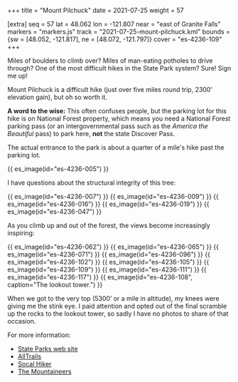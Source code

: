 +++
title = "Mount Pilchuck"
date = 2021-07-25
weight = 57

[extra]
seq = 57
lat = 48.062
lon = -121.807
near = "east of Granite Falls"
markers = "markers.js"
track = "2021-07-25-mount-pilchuck.kml"
bounds = {sw = [48.052, -121.817], ne = [48.072, -121.797]}
cover = "es-4236-109"
+++

Miles of boulders to climb over? Miles of man-eating potholes to drive through? One of the most difficult hikes in the State Park system? Sure! Sign me up!

<!-- more -->

Mount Pilchuck is a difficult hike (just over five miles round trip, 2300’ elevation gain), but oh so worth it.

**A word to the wise:** This often confuses people, but the parking lot for this hike is on National Forest property, which means you need a National Forest parking pass (or an intergovernmental pass such as the _America the Beautiful_ pass) to park here, **not** the state Discover Pass.

The actual entrance to the park is about a quarter of a mile's hike past the parking lot.

{{ es_image(id="es-4236-005") }}

I have questions about the structural integrity of this tree:

{{ es_image(id="es-4236-007") }}
{{ es_image(id="es-4236-009") }}
{{ es_image(id="es-4236-016") }}
{{ es_image(id="es-4236-019") }}
{{ es_image(id="es-4236-047") }}

As you climb up and out of the forest, the views become increasingly inspiring:

{{ es_image(id="es-4236-062") }}
{{ es_image(id="es-4236-065") }}
{{ es_image(id="es-4236-071") }}
{{ es_image(id="es-4236-096") }}
{{ es_image(id="es-4236-102") }}
{{ es_image(id="es-4236-105") }}
{{ es_image(id="es-4236-109") }}
{{ es_image(id="es-4236-111") }}
{{ es_image(id="es-4236-117") }}
{{ es_image(id="es-4236-108", caption="The lookout tower.") }}

When we got to the very top (5300’ or a mile in altitude), my knees were giving me the stink eye. I paid attention and opted out of the final scramble up the rocks to the lookout tower, so sadly I have no photos to share of that occasion.

For more information:

* [State Parks web site](https://parks.state.wa.us/548/Mount-Pilchuck)
* [AllTrails](https://www.alltrails.com/trail/us/washington/mount-pilchuck-trail)
* [Socal Hiker](https://socalhiker.net/hiking-mount-pilchuck/)
* [The Mountaineers](https://www.mountaineers.org/activities/routes-places/mount-pilchuck)
